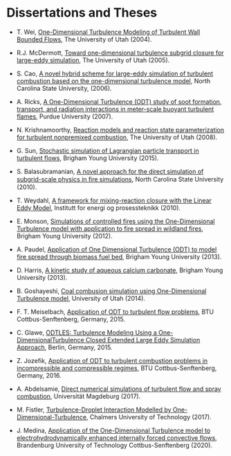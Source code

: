 # Dissertations and Theses

- T. Wei, [One-Dimensional Turbulence Modeling of Turbulent Wall Bounded Flows](https://www.proquest.com/pqdtglobal/docview/305138078/9F8EA8E0F19B411CPQ/1?accountid=4488), The University of Utah (2004).

- R.J. McDermott, [Toward one-dimensional turbulence subgrid closure for large-eddy simulation](http://erl.lib.byu.edu/login/?url=https://www.proquest.com/dissertations-theses/toward-one-dimensional-turbulence-subgrid-closure/docview/305401834/se-2?accountid=4488), The University of Utah (2005).

- S. Cao, [A novel hybrid scheme for large-eddy simulation of turbulent combustion based on the one-dimensional turbulence model](https://repository.lib.ncsu.edu/handle/1840.16/4167?show=full), North Carolina State University, (2006).

- A. Ricks, [A One-Dimensional Turbulence (ODT) study of soot formation, transport, and radiation interactions in meter-scale buoyant turbulent flames](http://erl.lib.byu.edu/login/?url=https://www.proquest.com/dissertations-theses/one-dimensional-turbulence-odt-study-soot/docview/304837386/se-2?accountid=4488), Purdue University (2007).

- N. Krishnamoorthy, [Reaction models and reaction state parameterization for turbulent nonpremixed combustion](http://erl.lib.byu.edu/login/?url=https://www.proquest.com/dissertations-theses/reaction-models-state-parameterization-turbulent/docview/304437899/se-2?accountid=4488), The University of Utah (2008).

- G. Sun, [Stochastic simulation of Lagrangian particle transport in turbulent flows](http://erl.lib.byu.edu/login/?url=https://www.proquest.com/dissertations-theses/stochastic-simulation-lagrangian-particle/docview/1762246838/se-2?accountid=4488), Brigham Young University (2015).

- S. Balasubramanian, [A novel approach for the direct simulation of subgrid-scale physics in ﬁre simulations](http://www.lib.ncsu.edu/resolver/1840.16/6289), North Carolina State University (2010).

- T. Weydahl, [A framework for mixing-reaction closure with the Linear Eddy Model](https://ntnuopen.ntnu.no/ntnu-xmlui/handle/11250/233521), Institutt for energi og prosessteknikk (2010).

- E. Monson, [Simulations of controlled fires using the One-Dimensional Turbulence model with application to fire spread in wildland fires](https://scholarsarchive.byu.edu/etd/3163/), Brigham Young University (2012).

- A. Paudel, [Application of One Dimensional Turbulence (ODT) to model fire spread through biomass fuel bed](https://scholarsarchive.byu.edu/etd/3988/), Brigham Young University (2013).

- D. Harris, [A kinetic study of aqueous calcium carbonate](https://scholarsarchive.byu.edu/etd/3845/), Brigham Young University (2013).

- B. Goshayeshi, [Coal combusion simulation using One-Dimensional Turbulence model](https://www.google.com/url?sa=t&rct=j&q=&esrc=s&source=web&cd=&cad=rja&uact=8&ved=2ahUKEwifh77vwc_xAhXvm2oFHZrJB2wQFjADegQICBAD&url=https%3A%2F%2Fcore.ac.uk%2Fdownload%2Fpdf%2F276266301.pdf&usg=AOvVaw3J0BTJaeESvZ6nxx2PbKPK), University of Utah (2014). 

- F. T. Meiselbach, [Application of ODT to turbulent flow problems](https://nbn-resolving.org/urn:nbn:de:kobv:co1-opus4-34952 ), BTU Cottbus-Senftenberg, Germany, 2015. 

- C. Glawe, [ODTLES: Turbulence Modeling Using a One-DimensionalTurbulence Closed Extended Large Eddy Simulation Approach](https://refubium.fu-berlin.de/bitstream/handle/fub188/5694/ChristophGlaweThesis_NachDisputation.pdf?sequence=1&isAllowed=y), Berlin, Germany, 2015.

- Z. Jozefik, [Application of ODT to turbulent combustion problems in incompressible and compressible regimes](https://nbn-resolving.org/urn:nbn:de:kobv:co1-opus4-38653), BTU Cottbus-Senftenberg, Germany, 2016.

- A. Abdelsamie, [Direct numerical simulations of turbulent flow and spray combustion](https://opendata.uni-halle.de/bitstream/1981185920/12323/1/Abdelsamie_phd_thesis.pdf), Universität Magdeburg (2017).

- M. Fistler, [Turbulence-Droplet Interaction Modelled by One-Dimensional-Turbulence](http://erl.lib.byu.edu/login/?url=https://www.proquest.com/dissertations-theses/turbulence-droplet-interaction-modelled-one/docview/2393706573/se-2?accountid=4488), Chalmers University of Technology (2017). 

- J. Medina, [Application of the One-Dimensional Turbulence model to electrohydrodynamically enhanced internally forced convective flows](https://opus4.kobv.de/opus4-btu/frontdoor/index/index/year/2020/docId/5338), Brandenburg University of Technology Cottbus-Senftenberg (2020).

